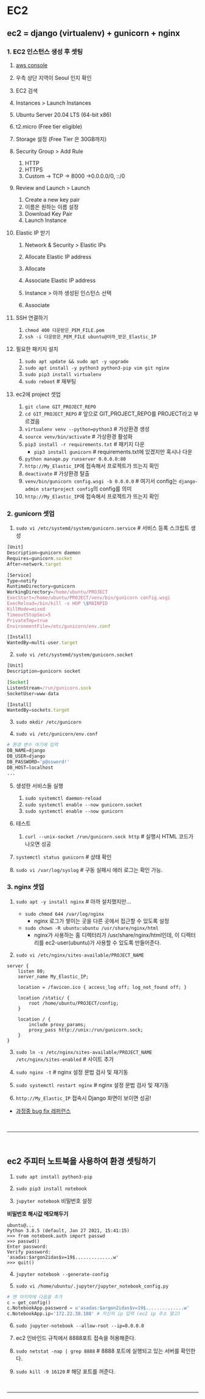 # EC2

## ec2 = django (virtualenv) + gunicorn + nginx

### 1. EC2 인스턴스 생성 후 셋팅

1. [aws console](https://console.aws.amazon.com/)
2. 우측 상단 지역이 Seoul 인지 확인
3. EC2 검색
4. Instances > Launch Instances
5. Ubuntu Server 20.04 LTS (64-bit x86)
6. t2.micro (Free tier eligible)
7. Storage 설정 (Free Tier 은 30GB까지)
8. Security Group > Add Rule

   1. HTTP
   2. HTTPS
   3. Custom -> TCP -> 8000 ->0.0.0.0/0, ::/0

9. Review and Launch > Launch

   1. Create a new key pair
   2. 이름은 원하는 이름 설정
   3. Download Key Pair
   4. Launch Instance

10. Elastic IP 받기

    1. Network & Security > Elastic IPs
    2. Allocate Elastic IP address
    3. Allocate
    4. Associate Elastic IP address
    5. Instance > 아까 생성된 인스턴스 선택

    6. Associate

11. SSH 연결하기

    1. `chmod 400 다운받은_PEM_FILE.pem`
    2. `ssh -i 다운받은_PEM_FILE ubuntu@아까_받은_Elastic_IP`

12. 필요한 패키지 설치

    1. `sudo apt update && sudo apt -y upgrade`
    2. `sudo apt install -y python3 python3-pip vim git nginx`
    3. `sudo pip3 install virtualenv`
    4. `sudo reboot` # 재부팅

13. ec2에 project 셋업

    1. `git clone GIT_PROJECT_REPO`
    2. `cd GIT_PROJECT_REPO` # 앞으로 GIT_PROJECT_REPO를 PROJECT라고 부르겠음
    3. `virtualenv venv --python=python3` # 가상환경 생성
    4. `source venv/bin/activate` # 가상환경 활성화
    5. `pip3 install -r requirements.txt` # 패키지 다운
       - `pip3 install gunicorn` # requirements.txt에 있겠지만 혹시나 다운
    6. `python manage.py runserver 0.0.0.0:80`
    7. `http://My_Elastic_IP`에 접속해서 프로젝트가 뜨는지 확인
    8. `deactivate` # 가상환경 탈출
    9. `venv/bin/gunicorn config.wsgi -b 0.0.0.0` # 여기서 config는 `django-admin startproject config`의 config를 의미
    10. `http://My_Elastic_IP`에 접속해서 프로젝트가 뜨는지 확인

### 2. gunicorn 셋업

1. `sudo vi /etc/systemd/system/gunicorn.service` # 서비스 등록 스크립트 생성

```js
[Unit]
Description=gunicorn daemon
Requires=gunicorn.socket
After=network.target

[Service]
Type=notify
RuntimeDirectory=gunicorn
WorkingDirectory=/home/ubuntu/PROJECT
ExecStart=/home/ubuntu/PROJECT/venv/bin/gunicorn config.wsgi
ExecReload=/bin/kill -s HUP \$MAINPID
KillMode=mixed
TimeoutStopSec=5
PrivateTmp=true
EnvironmentFile=/etc/gunicorn/env.conf

[Install]
WantedBy=multi-user.target
```

2. `sudo vi /etc/systemd/system/gunicorn.socket`

```js
[Unit]
Description=gunicorn socket

[Socket]
ListenStream=/run/gunicorn.sock
SocketUser=www-data

[Install]
WantedBy=sockets.target
```

3. `sudo mkdir /etc/gunicorn`

4. `sudo vi /etc/gunicorn/env.conf`

```python
# 환경 변수 여기에 입력
DB_NAME=django
DB_USER=django
DB_PASSWORD='p@ssword!'
DB_HOST=localhost
...
```

5. 생성한 서비스들 실행

   1. `sudo systemctl daemon-reload`
   2. `sudo systemctl enable --now gunicorn.socket`
   3. `sudo systemctl enable --now gunicorn`

6. 테스트

   1. `curl --unix-socket /run/gunicorn.sock http` # 실행시 HTML 코드가 나오면 성공

7. `systemctl status gunicorn` # 상태 확인

8. `sudo vi /var/log/syslog` # 구동 실패시 에러 로그는 확인 가능.

### 3. nginx 셋업

1. `sudo apt -y install nginx` # 아까 설치했지만...

   - `sudo chmod 644 /var/log/nginx`
     - nginx 로그가 쌓이는 곳을 다른 곳에서 접근할 수 있도록 설정
   - `sudo chown -R ubuntu:ubuntu /usr/share/nginx/html`
     - nginx가 사용하는 홈 디렉터리가 /usr/share/nginx/html인데, 이 디렉터리를 ec2-user(ubuntu)가 사용할 수 있도록 만들어준다.

2. `sudo vi /etc/nginx/sites-available/PROJECT_NAME`

```nginx
server {
    listen 80;
    server_name My_Elastic_IP;

    location = /favicon.ico { access_log off; log_not_found off; }

    location /static/ {
        root /home/ubuntu/PROJECT/config;
    }

    location / {
        include proxy_params;
        proxy_pass http://unix:/run/gunicorn.sock;
    }
}
```

3. `sudo ln -s /etc/nginx/sites-available/PROJECT_NAME /etc/nginx/sites-enabled` # 사이트 추가

4. `sudo nginx -t` # nginx 설정 문법 검사 및 재기동

5. `sudo systemctl restart nginx` # nginx 설정 문법 검사 및 재기동

6. `http://My_Elastic_IP` 접속시 Django 화면이 보이면 성공!

- [과정중 bug fix 레퍼런스](https://youtu.be/Z-eTvYwWhuc)

<br>

---

<br>

## ec2 주피터 노트북을 사용하여 환경 셋팅하기

1. `sudo apt install python3-pip`

2. `sudo pip3 install notebook`

3. `jupyter notebook` 비밀번호 설정

**비밀번호 해시값 메모해두기**

```shell
ubuntu@...
Python 3.8.5 (default, Jan 27 2021, 15:41:15)
>>> from notebook.auth import passwd
>>> passwd()
Enter password:
Verify password:
'asadas:$argon2idas$v=19$..............w'
>>> quit()
```

4. `jupyter notebook --generate-config`

5. `sudo vi /home/ubuntu/.jupyter/jupyter_notebook_config.py`

```python
# 맨 마지막에 다음을 추가
c = get_config()
c.NotebookApp.password = u'asadas:$argon2idas$v=19$..............w'
c.NotebookApp.ip='172.22.38.188' # 자신의 ip 입력 (ec2 ip 주소 말고)
```

6. `sudo jupyter-notebook --allow-root --ip=0.0.0.0`

7. ec2 인바인드 규칙에서 8888포트 접속을 허용해준다.

8. `sudo netstat -nap | grep 8888` # 8888 포트에 실행되고 있는 서버를 확인한다.

9. `sudo kill -9 16120` # 해당 포트를 꺼준다.

<br>

---

<br>

##
